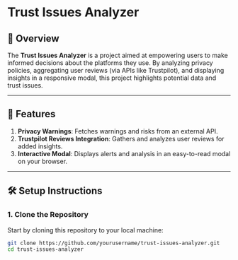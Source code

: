 # Trust Issues Analyzer

## 📖 Overview
The **Trust Issues Analyzer** is a project aimed at empowering users to make informed decisions about the platforms they use. By analyzing privacy policies, aggregating user reviews (via APIs like Trustpilot), and displaying insights in a responsive modal, this project highlights potential data and trust issues.

---

## 🚀 Features
1. **Privacy Warnings**: Fetches warnings and risks from an external API.
2. **Trustpilot Reviews Integration**: Gathers and analyzes user reviews for added insights.
3. **Interactive Modal**: Displays alerts and analysis in an easy-to-read modal on your browser.

---

## 🛠️ Setup Instructions

### 1. Clone the Repository
Start by cloning this repository to your local machine:
```bash
git clone https://github.com/yourusername/trust-issues-analyzer.git
cd trust-issues-analyzer
